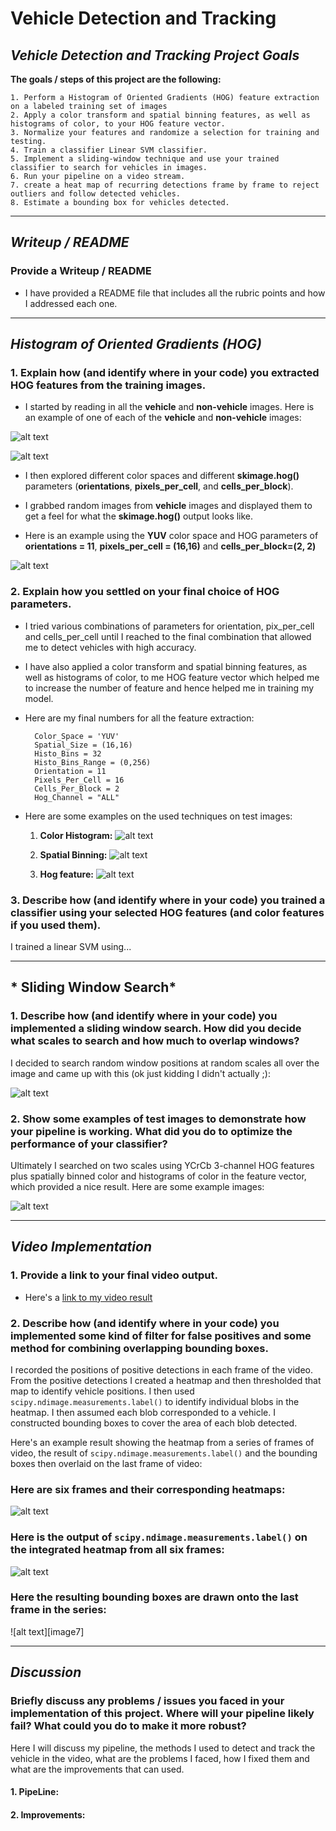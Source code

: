 # **Vehicle Detection and Tracking**

## *Vehicle Detection and Tracking Project Goals*

**The goals / steps of this project are the following:**

	1. Perform a Histogram of Oriented Gradients (HOG) feature extraction on a labeled training set of images
	2. Apply a color transform and spatial binning features, as well as histograms of color, to your HOG feature vector.
	3. Normalize your features and randomize a selection for training and testing.
	4. Train a classifier Linear SVM classifier.
	5. Implement a sliding-window technique and use your trained classifier to search for vehicles in images.
	6. Run your pipeline on a video stream.
	7. create a heat map of recurring detections frame by frame to reject outliers and follow detected vehicles.
	8. Estimate a bounding box for vehicles detected.

-------------------------------------------------------------------------------------------------------------------------------
[//]: # (Image References)

[image1]: ./output_images/1.Vehicles_images.png
[image2]: ./output_images/2.Non_Vehicles_images.png
[image3]: ./output_images/3.Hog_Feature.png
[image4]: ./output_images/4.test_image_Histo.png
[image5]: ./output_images/5.test_image_spatial.png
[image6]: ./output_images/6.test_image_hog.png

[image]: ./examples/labels_map.png
[image]: ./examples/output_bboxes.png

## *Writeup / README*

### Provide a Writeup / README

* I have provided a README file that includes all the rubric points and how I addressed each one.

-------------------------------------------------------------------------------------------------------------------------------
## *Histogram of Oriented Gradients (HOG)*

### 1. Explain how (and identify where in your code) you extracted HOG features from the training images.

* I started by reading in all the **vehicle** and **non-vehicle** images. Here is an example of one of each of the **vehicle** and **non-vehicle** images:

![alt text][image1]

![alt text][image2]

* I then explored different color spaces and different **skimage.hog()** parameters (**orientations**, **pixels_per_cell**, and **cells_per_block**).

* I grabbed random images from **vehicle** images and displayed them to get a feel for what the **skimage.hog()** output looks like.

* Here is an example using the **YUV** color space and HOG parameters of **orientations = 11**, **pixels_per_cell = (16,16)** and **cells_per_block=(2, 2)**

![alt text][image3]

### 2. Explain how you settled on your final choice of HOG parameters.

* I tried various combinations of parameters for orientation, pix_per_cell and cells_per_cell until I reached to the final combination that allowed me to detect vehicles with high accuracy.

* I have also applied a color transform and spatial binning features, as well as histograms of color, to me HOG feature vector which helped me to increase the number of feature and hence helped me in training my model.

* Here are my final numbers for all the feature extraction:

		Color_Space = 'YUV'
		Spatial_Size = (16,16)
		Histo_Bins = 32
		Histo_Bins_Range = (0,256)
		Orientation = 11
		Pixels_Per_Cell = 16
		Cells_Per_Block = 2
		Hog_Channel = "ALL"

* Here are some examples on the used techniques on test images:

	1. **Color Histogram:**
![alt text][image4]

	2. **Spatial Binning:**
![alt text][image5]

	3. **Hog feature:**
![alt text][image6]

### 3. Describe how (and identify where in your code) you trained a classifier using your selected HOG features (and color features if you used them).

I trained a linear SVM using...

-------------------------------------------------------------------------------------------------------------------------------
## * Sliding Window Search*

### 1. Describe how (and identify where in your code) you implemented a sliding window search.  How did you decide what scales to search and how much to overlap windows?

I decided to search random window positions at random scales all over the image and came up with this (ok just kidding I didn't actually ;):

![alt text][image3]

### 2. Show some examples of test images to demonstrate how your pipeline is working.  What did you do to optimize the performance of your classifier?

Ultimately I searched on two scales using YCrCb 3-channel HOG features plus spatially binned color and histograms of color in the feature vector, which provided a nice result.  Here are some example images:

![alt text][image4]

-------------------------------------------------------------------------------------------------------------------------------

## *Video Implementation*

### 1. Provide a link to your final video output.

* Here's a [link to my video result](./project_video_output.mp4)

### 2. Describe how (and identify where in your code) you implemented some kind of filter for false positives and some method for combining overlapping bounding boxes.

I recorded the positions of positive detections in each frame of the video.  From the positive detections I created a heatmap and then thresholded that map to identify vehicle positions.  I then used `scipy.ndimage.measurements.label()` to identify individual blobs in the heatmap.  I then assumed each blob corresponded to a vehicle.  I constructed bounding boxes to cover the area of each blob detected.  

Here's an example result showing the heatmap from a series of frames of video, the result of `scipy.ndimage.measurements.label()` and the bounding boxes then overlaid on the last frame of video:

### Here are six frames and their corresponding heatmaps:

![alt text][image5]

### Here is the output of `scipy.ndimage.measurements.label()` on the integrated heatmap from all six frames:
![alt text][image6]

### Here the resulting bounding boxes are drawn onto the last frame in the series:
![alt text][image7]



-------------------------------------------------------------------------------------------------------------------------------

## *Discussion*

### Briefly discuss any problems / issues you faced in your implementation of this project.  Where will your pipeline likely fail?  What could you do to make it more robust?

Here I will discuss my pipeline, the methods I used to detect and track the vehicle in the video, what are the problems I faced, how I fixed them and what are the improvements that can used.

#### 1. PipeLine:



#### 2. Improvements:



